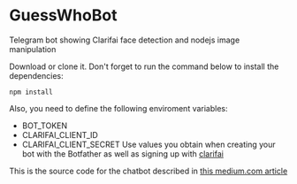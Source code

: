 # GuessWhoBot
Telegram bot showing Clarifai face detection and nodejs image manipulation

Download or clone it. Don't forget to run the command below to install the dependencies:
```shell
npm install
```

Also, you need to define the following enviroment variables:
* BOT_TOKEN
* CLARIFAI_CLIENT_ID
* CLARIFAI_CLIENT_SECRET
Use values you obtain when creating your bot with the Botfather as well as signing up with [clarifai](https://clarifai.com)

This is the source code for the chatbot described in [this medium.com article](https://medium.com/@davidniki02/guess-who-a-chatbot-for-face-detection-and-image-blurring-with-pure-node-js-2c3833835ea1)